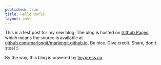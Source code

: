 ```yaml
---
published: true
title: Hello world
layout: post
---
```

This is a test post for my new blog. The blog is hosted on [Github Pages](http://pages.github.com/) which means the source is available at [github.com/marlongit/marlongit.github.io](http://github.com/marlongit/marlongit.github.io). Be nice. Give credit. Share, don't steal :)

By the way, this blog is powered by [tinypress.co](https://tinypress.co).